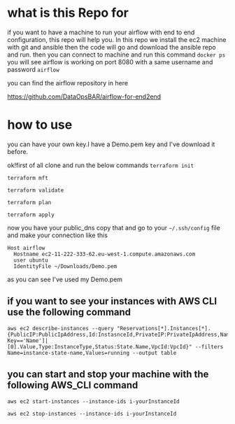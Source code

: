 # what is this Repo for
if you want to have a machine to run your airflow with end to end configuration, this repo will help you. In this repo we install the ec2 machine with git and ansible then the code will go and download the ansible repo and run. then you can connect to machine and run this command `docker ps` you will see airflow is working on port 8080 with a same username and password `airflow`

you can find the airflow repository in here

https://github.com/DataOpsBAR/airflow-for-end2end
# how to use 
you can have your own key.I have a Demo.pem key and I've download it before.

ok!first of all clone and run the below commands
`terraform init`

`terraform mft`

`terraform validate`

`terraform plan`

`terraform apply`

now you have your public_dns copy that and go to your `~/.ssh/config` file 
and make your connection like this 
```
Host airflow
  Hostname ec2-11-222-333-62.eu-west-1.compute.amazonaws.com
  user ubuntu
  IdentityFile ~/Downloads/Demo.pem
  ```

  as you can see I've used my Demo.pem 

## if you want to see your instances with AWS CLI use the following command

  ```
aws ec2 describe-instances --query "Reservations[*].Instances[*].{PublicIP:PublicIpAddress,Id:InstasnceId,PrivateIP:PrivateIpAddress,Name:Tags[?Key=='Name']|[0].Value,Type:InstanceType,Status:State.Name,VpcId:VpcId}" --filters Name=instance-state-name,Values=running --output table

  ``` 

## you can start and stop your machine with the following AWS_CLI command

`aws ec2 start-instances --instance-ids i-yourInstanceId `


`aws ec2 stop-instances --instance-ids i-yourInstanceId`
